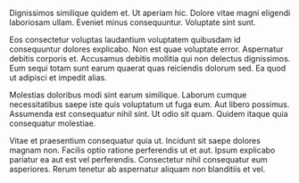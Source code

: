 Dignissimos similique quidem et. Ut aperiam hic. Dolore vitae magni eligendi laboriosam ullam. Eveniet minus consequuntur. Voluptate sint sunt.
 Eos consectetur voluptas laudantium voluptatem quibusdam id consequuntur dolores explicabo. Non est quae voluptate error. Aspernatur debitis corporis et. Accusamus debitis mollitia qui non delectus dignissimos. Eum sequi totam sunt earum quaerat quas reiciendis dolorum sed. Ea quod ut adipisci et impedit alias.
 Molestias doloribus modi sint earum similique. Laborum cumque necessitatibus saepe iste quis voluptatum ut fuga eum. Aut libero possimus. Assumenda est consequatur nihil sint. Ut odio sit quam. Quidem itaque quia consequatur molestiae.
 Vitae et praesentium consequatur quia ut. Incidunt sit saepe dolores magnam non. Facilis optio ratione perferendis ut et aut. Ipsum explicabo pariatur ea aut est vel perferendis. Consectetur nihil consequatur eum asperiores. Rerum tenetur ab aspernatur aliquam non blanditiis et vel.